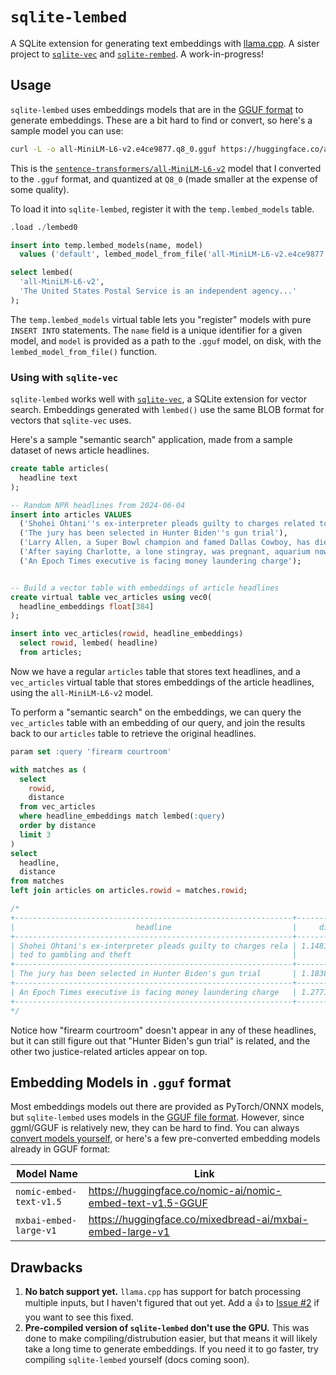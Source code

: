 # `sqlite-lembed`

A SQLite extension for generating text embeddings with [llama.cpp](https://github.com/ggerganov/llama.cpp). A sister project to [`sqlite-vec`](https://github.com/asg017/sqlite-vec) and [`sqlite-rembed`](https://github.com/asg017/sqlite-rembed). A work-in-progress!

## Usage

`sqlite-lembed` uses embeddings models that are in the [GGUF format](https://huggingface.co/docs/hub/en/gguf) to generate embeddings. These are a bit hard to find or convert, so here's a sample model you can use:

```bash
curl -L -o all-MiniLM-L6-v2.e4ce9877.q8_0.gguf https://huggingface.co/asg017/sqlite-lembed-model-examples/resolve/main/all-MiniLM-L6-v2/all-MiniLM-L6-v2.e4ce9877.q8_0.gguf
```

This is the [`sentence-transformers/all-MiniLM-L6-v2`](https://huggingface.co/sentence-transformers/all-MiniLM-L6-v2) model that I converted to the `.gguf` format, and quantized at `Q8_0` (made smaller at the expense of some quality).

To load it into `sqlite-lembed`, register it with the `temp.lembed_models` table.

```sql
.load ./lembed0

insert into temp.lembed_models(name, model)
  values ('default', lembed_model_from_file('all-MiniLM-L6-v2.e4ce9877.q8_0.gguf'));

select lembed(
  'all-MiniLM-L6-v2',
  'The United States Postal Service is an independent agency...'
);
```

The `temp.lembed_models` virtual table lets you "register" models with pure `INSERT INTO` statements. The `name` field is a unique identifier for a given model, and `model` is provided as a path to the `.gguf` model, on disk, with the `lembed_model_from_file()` function.

### Using with `sqlite-vec`

`sqlite-lembed` works well with [`sqlite-vec`](https://github.com/asg017/sqlite-vec), a SQLite extension for vector search. Embeddings generated with `lembed()` use the same BLOB format for vectors that `sqlite-vec` uses.

Here's a sample "semantic search" application, made from a sample dataset of news article headlines.

```sql
create table articles(
  headline text
);

-- Random NPR headlines from 2024-06-04
insert into articles VALUES
  ('Shohei Ohtani''s ex-interpreter pleads guilty to charges related to gambling and theft'),
  ('The jury has been selected in Hunter Biden''s gun trial'),
  ('Larry Allen, a Super Bowl champion and famed Dallas Cowboy, has died at age 52'),
  ('After saying Charlotte, a lone stingray, was pregnant, aquarium now says she''s sick'),
  ('An Epoch Times executive is facing money laundering charge');


-- Build a vector table with embeddings of article headlines
create virtual table vec_articles using vec0(
  headline_embeddings float[384]
);

insert into vec_articles(rowid, headline_embeddings)
  select rowid, lembed( headline)
  from articles;

```

Now we have a regular `articles` table that stores text headlines, and a `vec_articles` virtual table that stores embeddings of the article headlines, using the `all-MiniLM-L6-v2` model.

To perform a "semantic search" on the embeddings, we can query the `vec_articles` table with an embedding of our query, and join the results back to our `articles` table to retrieve the original headlines.

```sql
param set :query 'firearm courtroom'

with matches as (
  select
    rowid,
    distance
  from vec_articles
  where headline_embeddings match lembed(:query)
  order by distance
  limit 3
)
select
  headline,
  distance
from matches
left join articles on articles.rowid = matches.rowid;

/*
+--------------------------------------------------------------+------------------+
|                           headline                           |     distance     |
+--------------------------------------------------------------+------------------+
| Shohei Ohtani's ex-interpreter pleads guilty to charges rela | 1.14812409877777 |
| ted to gambling and theft                                    |                  |
+--------------------------------------------------------------+------------------+
| The jury has been selected in Hunter Biden's gun trial       | 1.18380105495453 |
+--------------------------------------------------------------+------------------+
| An Epoch Times executive is facing money laundering charge   | 1.27715671062469 |
+--------------------------------------------------------------+------------------+
*/
```

Notice how "firearm courtroom" doesn't appear in any of these headlines, but it can still figure out that "Hunter Biden's gun trial" is related, and the other two justice-related articles appear on top.

## Embedding Models in `.gguf` format

Most embeddings models out there are provided as PyTorch/ONNX models, but `sqlite-lembed` uses models in the [GGUF file format](https://github.com/ggerganov/ggml/blob/master/docs/gguf.md). However, since ggml/GGUF is relatively new, they can be hard to find. You can always [convert models yourself](https://github.com/ggerganov/llama.cpp/blob/master/convert-hf-to-gguf.py), or here's a few pre-converted embedding models already in GGUF format:

| Model Name              | Link                                                       |
| ----------------------- | ---------------------------------------------------------- |
| `nomic-embed-text-v1.5` | https://huggingface.co/nomic-ai/nomic-embed-text-v1.5-GGUF |
| `mxbai-embed-large-v1`  | https://huggingface.co/mixedbread-ai/mxbai-embed-large-v1  |

## Drawbacks

1. **No batch support yet.** `llama.cpp` has support for batch processing multiple inputs, but I haven't figured that out yet. Add a :+1: to [Issue #2](https://github.com/asg017/sqlite-lembed/issues/2) if you want to see this fixed.
2. **Pre-compiled version of `sqlite-lembed` don't use the GPU.** This was done to make compiling/distrubution easier, but that means it will likely take a long time to generate embeddings. If you need it to go faster, try compiling `sqlite-lembed` yourself (docs coming soon).

